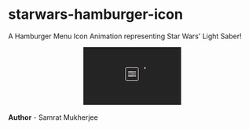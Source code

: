 # starwars-hamburger-icon

A Hamburger Menu Icon Animation representing Star Wars' Light Saber!
<p align="center">
  <img width="199" height="118" src="StarWarsHamburger.gif">
</p>

**Author** - Samrat Mukherjee
